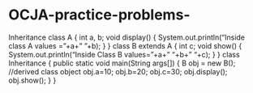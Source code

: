 # OCJA-practice-problems-
Inheritance 
class A 
{ 
 int a, b; 
 void display() 
 { 
 System.out.println(“Inside class A values =”+a+” ”+b); 
 } 
} 
class B extends A 
{ 
 int c; 
 void show() 
 { 
 System.out.println(“Inside Class B values=”+a+” “+b+” “+c);  } 
} 
class Inheritance 
{ 
 public static void main(String args[]) 
{ 
 B obj = new B(); //derived class object 
 obj.a=10; 
 obj.b=20; 
 obj.c=30; 
 obj.display(); 
 obj.show(); 
 } 
}

